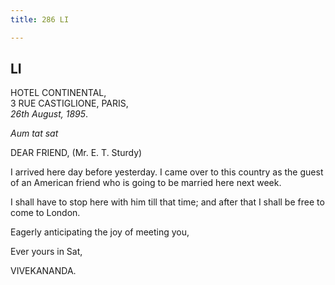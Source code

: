 ```yaml
---
title: 286 LI

---
```

  

  


## LI

HOTEL CONTINENTAL,  
3 RUE CASTIGLIONE, PARIS,  
*26th August, 1895*.

*Aum tat sat*

DEAR FRIEND, (Mr. E. T. Sturdy)

I arrived here day before yesterday. I came over to this country as the
guest of an American friend who is going to be married here next week.

I shall have to stop here with him till that time; and after that I
shall be free to come to London.

Eagerly anticipating the joy of meeting you,

Ever yours in Sat,

VIVEKANANDA.